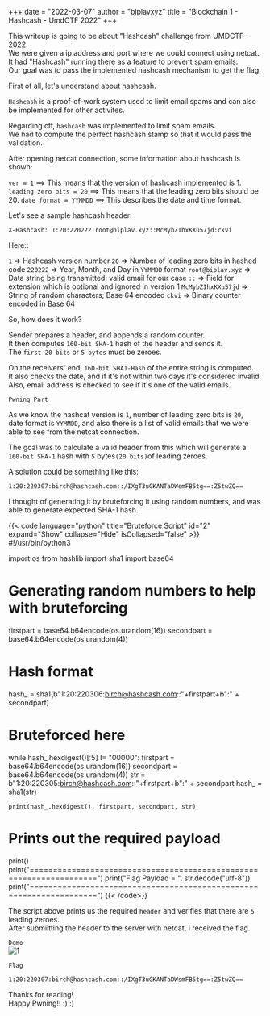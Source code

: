 +++
date = "2022-03-07"
author = "biplavxyz"
title = "Blockchain 1 - Hashcash - UmdCTF 2022"
+++

This writeup is going to be about "Hashcash" challenge from UMDCTF - 2022.  
We were given a ip address and port where we could connect using netcat.  
It had "Hashcash" running there as a feature to prevent spam emails.  
Our goal was to pass the implemented hashcash mechanism to get the flag.  

First of all, let's understand about hashcash.  

`Hashcash` is a proof-of-work system used to limit email spams and can also  
be implemented for other activites.  

Regarding ctf, `hashcash` was implemented to limit spam emails.  
We had to compute the perfect hashcash stamp so that it would pass the validation.  

After opening netcat connection, some information about hashcash is shown:

`ver = 1` ==> This means that the version of hashcash implemented is 1.
`leading zero bits = 20` ==> This means that the leading zero bits should be 20.
`date format = YYMMDD` ==> This describes the date and time format.  

Let's see a sample hashcash header:

`X-Hashcash: 1:20:220222:root@biplav.xyz::McMybZIhxKXu57jd:ckvi`

Here::

`1` => Hashcash version number
`20` => Number of leading zero bits in hashed code
`220222` => Year, Month, and Day in `YYMMDD` format
`root@biplav.xyz` => Data string being transmitted; valid email for our case
`::` => Field for extension which is optional and ignored in version 1
`McMybZIhxKXu57jd` => String of random characters; Base 64 encoded
`ckvi` => Binary counter encoded in Base 64

So, how does it work?

Sender prepares a header, and appends a random counter.  
It then computes `160-bit SHA-1` hash of the header and sends it.  
The `first 20 bits` or `5 bytes` must be zeroes. 

On the receivers' end, `160-bit SHA1-Hash` of the entire string is computed.  
It also checks the date, and if it's not within two days it's considered invalid.  
Also, email address is checked to see if it's one of the valid emails.  

`Pwning Part`

As we know the hashcat version is `1`, number of leading zero bits is `20`,  
date format is `YYMMDD`, and also there is a list of valid emails that we were  
able to see from the netcat connection.  

The goal was to calculate a valid header from this which will generate a `160-bit SHA-1` hash with `5` bytes`(20 bits)`of leading zeroes.

A solution could be something like this:

```
1:20:220307:birch@hashcash.com::/IXgT3uGKANTaDWsmFB5tg==:Z5twZQ==
```

I thought of generating it by bruteforcing it using random numbers, and was able to generate expected SHA-1 hash.  

{{< code language="python" title="Bruteforce Script" id="2" expand="Show" collapse="Hide" isCollapsed="false" >}}
#!/usr/bin/python3

import os
from hashlib import sha1
import base64

# Generating random numbers to help with bruteforcing
firstpart = base64.b64encode(os.urandom(16))
secondpart = base64.b64encode(os.urandom(4))

# Hash format
hash_ = sha1(b"1:20:220306:birch@hashcash.com::"+firstpart+b":" + secondpart)

# Bruteforced here
while hash_.hexdigest()[:5] != "00000":
    firstpart = base64.b64encode(os.urandom(16))
    secondpart = base64.b64encode(os.urandom(4))
    str = b"1:20:220305:birch@hashcash.com::"+firstpart+b":" + secondpart
    hash_ = sha1(str)
    
    print(hash_.hexdigest(), firstpart, secondpart, str)

# Prints out the required payload
print()
print("====================================================================")
print("Flag Payload = ", str.decode("utf-8"))
print("====================================================================")
{{< /code>}}

The script above prints us the required `header` and verifies that there are `5` leading zeroes.  
After submiitting the header to the server with netcat, I received the flag.  

`Demo`  
![1](/powhashcash.gif)  


`Flag`   

`1:20:220307:birch@hashcash.com::/IXgT3uGKANTaDWsmFB5tg==:Z5twZQ==`

Thanks for reading!  
Happy Pwning!! :) :) 
